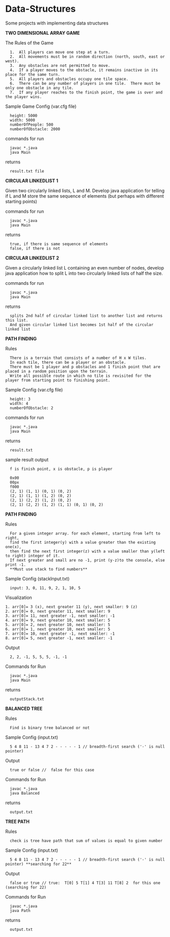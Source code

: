 # Data-Structures
Some projects with implementing data structures

**TWO DIMENSIONAL ARRAY GAME**

The Rules of the Game

      1.  All players can move one step at a turn.
      2.  All movements must be in random direction (north, south, east or west).
      3.  Any obstacles are not permitted to move.
      4.  If a player moves to the obstacle, it remains inactive in its place for the same turn.
      5.  All players and obstacles occupy one tile space.
      6.  There can be any number of players in one tile.  There must be only one obstacle in any tile.
      7.  If any player reaches to the finish point, the game is over and the player wins.

Sample Game Config (var.cfg file)

      height: 5000
      width: 5000
      numberOfPeople: 500
      numberOfObstacle: 2000

commands for run
 
      javac *.java
      java Main
      
returns 

      result.txt file


**CIRCULAR LINKEDLIST 1**

 Given two circularly linked lists, L and M.
 Develop java application for telling 
 if L and M store the same sequence of elements 
 (but perhaps with different starting points)
 
commands for run
 
      javac *.java
      java Main 

returns 

      true, if there is same sequence of elements 
      false, if there is not
      
 **CIRCULAR LINKEDLIST 2**
 
 Given a circularly linked list L containing an even number of nodes,
 develop java application how to split L into two circularly linked lists of half the size.
 
 commands for run
 
      javac *.java
      java Main 

returns 

      splits 2nd half of circular linked list to another list and returns this list.
      And given circular linked list becomes 1st half of the circular linked list

**PATH FINDING**

Rules

      There is a terrain that consists of a number of H x W tiles.  
      In each tile, there can be a player or an obstacle. 
      There must be 1 player and p obstacles and 1 finish point that are placed in a random position upon the terrain. 
      Write all possible route in which no tile is revisited for the player from starting point to finishing point.

Sample Config (var.cfg file)

      height: 3
      width: 4
      numberOfObstacle: 2

commands for run
 
      javac *.java
      java Main 

returns 

      result.txt

sample result output

      f is finish point, x is obstacle, p is player

      0x00
      00px
      f000
      (2, 1) (1, 1) (0, 1) (0, 2) 
      (2, 1) (1, 1) (1, 2) (0, 2) 
      (2, 1) (2, 2) (1, 2) (0, 2) 
      (2, 1) (2, 2) (1, 2) (1, 1) (0, 1) (0, 2) 
      
**PATH FINDING**

Rules

      For a given integer array. for each element, starting from left to right,
      find the first integer(y) with a value greater than the existing one(x),
      then find the next first integer(z) with a value smaller than y(left to right) integer of it.
      If next greater and small are no -1, print (y-z)to the console, else print -1.
      **Must use stack to find numbers**
      
Sample Config (stackInput.txt)
      
      input: 3, 0, 11, 9, 2, 1, 10, 5

Visualization
      
	1. arr[0]= 3 (x), next greater 11 (y), next smaller: 9 (z)
	2. arr[0]= 0, next greater 11, next smaller: 9
	3. arr[0]= 11, next greater -1, next smaller: -1
	4. arr[0]= 9, next greater 10, next smaller: 5
	5. arr[0]= 2, next greater 10, next smaller: 5
	6. arr[0]= 1, next greater 10, next smaller: 5
	7. arr[0]= 10, next greater -1, next smaller: -1
	8. arr[0]= 5, next greater -1, next smaller: -1

Output

      2, 2, -1, 5, 5, 5, -1, -1

Commands for Run

      javac *.java
      java Main 

returns 

      outputStack.txt


**BALANCED TREE**

Rules

      Find is binary tree balanced or not
      
Sample Config (input.txt)
      
      5 4 8 11 - 13 4 7 2 - - - - - 1 // breadth-first search ('-' is null pointer) 
      
Output

      true or false //  false for this case	

Commands for Run

      javac *.java
      java Balanced 

returns 

      output.txt

**TREE PATH**

Rules

      check is tree have path that sum of values is equal to given number
      
Sample Config (input.txt)
      
      5 4 8 11 - 13 4 7 2 - - - - - 1 // breadth-first search ('-' is null pointer) **searching for 22**
      
Output

      false or true // true:  T[0] 5 T[1] 4 T[3] 11 T[8] 2  for this one (searching for 22)
      
Commands for Run

      javac *.java
      java Path 

returns 

      output.txt
